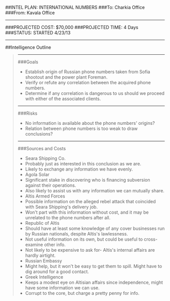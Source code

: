 ##INTEL PLAN: INTERNATIONAL NUMBERS
###To: Charkia Office
###From: Kavala Office
***
###PROJECTED COST: $70,000
###PROJECTED TIME: 4 Days
###STATUS: STARTED 4/23/13
***
##Intelligence Outline

>***
>
>###Goals
>- Establish origin of Russian phone numbers taken from Sofia shootout and the power plant Foreman.
>- Verify or refute any correlation between the acquired phone numbers.
>- Determine if any correlation is dangerous to us should we proceed with either of the associated clients.
>
>***
>
>###Risks
>- No information is available about the phone numbers' origins?
>- Relation between phone numbers is too weak to draw conclusions?
>
>***
>
>###Sources and Costs
>- Seara Shipping Co.
>  - Probably just as interested in this conclusion as we are.
>  - Likely to exchange any information we have evenly.
>- Agola Solar
>  - Significant stake in discovering who is financing subversion against their operations.
>  - Also likely to assist us with any information we can mutually share.
>- Altis Armed Forces
>  - Possible information on the alleged rebel attack that coincided with Seara Shipping's delivery job.
>  - Won't part with this information without cost, and it may be unrelated to the phone numbers after all.
>- Republic of Altis
>  - Should have at least some knowledge of any cover businesses run by Russian nationals, despite Altis's lawlessness.
>  - Not useful information on its own, but could be useful to cross-examine other info.
>  - Not likely to be expensive to ask for- Altis's internal affairs are hardly airtight.
>- Russian Embassy
>  - Might help, but it won't be easy to get them to spill. Might have to dig around for a good contact.
>- Greek Intelligence
>  - Keeps a modest eye on Altisian affairs since independence, might have some information we can use.
>  - Corrupt to the core, but charge a pretty penny for info.
